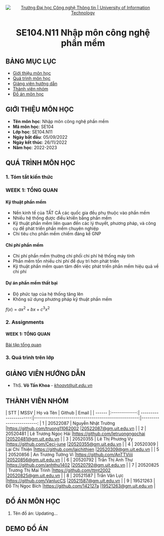 <p align="center">
  <a href="https://www.uit.edu.vn/" title="Trường Đại học Công nghệ Thông tin" style="border: 5;">
    <img src="https://i.imgur.com/WmMnSRt.png" alt="Trường Đại học Công nghệ Thông tin | University of Information Technology">
  </a>
</p>

<!-- Title -->
<h1 align="center"><b>SE104.N11 Nhập môn công nghệ phần mềm</b></h1>



## BẢNG MỤC LỤC
* [ Giới thiệu môn học](#gioithieumonhoc)
* [Quá trình môn học](#quatrinh)
* [ Giảng viên hướng dẫn](#giangvien)
* [ Thành viên nhóm](#thanhvien)
* [ Đồ án môn học](#doan)
## GIỚI THIỆU MÔN HỌC
<a name="gioithieumonhoc"></a>
* **Tên môn học**: Nhập môn công nghệ phần mềm
* **Mã môn học**: SE104
* **Lớp học**: SE104.N11
* **Ngày bắt đầu**: 05/09/2022
* **Ngày kết thúc**: 26/11/2022
* **Năm học**: 2022-2023
## QUÁ TRÌNH MÔN HỌC
<a name ="quatrinh"></a>
### 1. Tóm tắt kiến thức
### WEEK 1: TỔNG QUAN

#### Kỹ thuật phần mềm
* Nền kinh tế của TẤT CẢ các quốc gia đều phụ thuộc vào phần mềm
* Nhiều hệ thống được điều khiển bằng phần mềm
* Kỹ thuật phần mềm liên quan đến các lý thuyết, phương pháp, và công cụ để phát triển phần mềm chuyên nghiệp
* Chi tiêu cho phần mềm chiếm đáng kể GNP
#### Chi phí phần mềm

* Chi phí phần mềm thường chi phối chi phí hệ thống máy tính
* Phần mềm tốn nhiều chi phí để duy trì hơn phát triển
* Kỹ thuật phần mềm quan tâm đến việc phát triển phần mềm hiệu quả về chi phí

#### Dự án phần mềm thất bại

* Độ phức tạp của hệ thống tăng lên
* Không sử dụng phương pháp kỹ thuật phần mềm

$f(x) = ax^2+bx+c^3x^2$

<a name ="colab"></a>
### 2. Assignments

#### WEEK 1: TỔNG QUAN
[Bài tập tổng quan](https://github.com/truong11062002/SE104.N11/tree/main/Assignments/Week01)


<a name ="QT"></a>
### 3. Quá trình trên lớp

## GIẢNG VIÊN HƯỚNG DẪN
<a name="giangvien"></a>
* ThS. **Võ Tấn Khoa** - *khoavt@uit.edu.vn*

## THÀNH VIÊN NHÓM
<a name="thanhvien"></a>
| STT    | MSSV          | Họ và Tên              | Github                                               | Email                   |
| ------ |:-------------:| ----------------------:|-----------------------------------------------------:|-------------------------:
| 1      | 20522087      | Nguyễn Nhật Trường     |https://github.com/truong11062002                     |20522087@gm.uit.edu.vn   |
| 2      | 20520481      | Lê Trương Ngọc Hải     |https://github.com/letruongngochai                    |20520481@gm.uit.edu.vn   |
| 3      | 20520355      | Lê Thị Phương Vy       |https://github.com/Ceci-june                          |20520355@gm.uit.edu.vn   |
| 4      | 20520309      | Lại Chí Thiện          |https://github.com/laichithien                        |20520309@gm.uit.edu.vn   |
| 5      | 20520856      | An Trương Tường Vi     |https://github.com/AnTTViiii                          |20520856@gm.uit.edu.vn   |
| 6      | 20520792      | Trần Thị Anh Thư       |https://github.com/anhthu1402                         |20520792@gm.uit.edu.vn   |
| 7      | 20520825      | Trương Thị Mai Trinh   |https://github.com/ttmt2002                           |20520825@gm.uit.edu.vn   |
| 8      | 20521587      | Trần Văn Lực           |https://github.com/VanlucCS                           |20521587@gm.uit.edu.vn   |
| 9      | 19521263      | Đỗ Thị Ngọc Bích           |https://github.com/142127a                           |19521263@gm.uit.edu.vn   |
## ĐỒ ÁN MÔN HỌC
<a name="doan"></a>
1. Tên đồ án: Updating...

## DEMO ĐỒ ÁN



